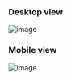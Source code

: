 ### Desktop view
![image](https://github.com/user-attachments/assets/0b17894d-ba43-4342-8acf-a7cc15d11b69)


### Mobile view
![image](https://github.com/user-attachments/assets/0cc62494-dd24-45b1-bb3a-2d038578eceb)
